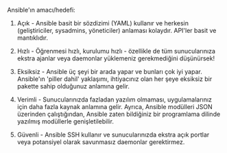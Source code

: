 Ansible'ın amacı/hedefi:

1. Açık - Ansible basit bir sözdizimi (YAML) kullanır ve herkesin (geliştiriciler, sysadmins, yöneticiler) anlaması kolaydır. API'ler basit ve mantıklıdır.

2. Hızlı - Öğrenmesi hızlı, kurulumu hızlı - özellikle de tüm sunucularınıza ekstra ajanlar veya daemonlar yüklemeniz gerekmediğini düşünürsek!

3. Eksiksiz - Ansible üç şeyi bir arada yapar ve bunları çok iyi yapar. Ansible'ın 'piller dahil' yaklaşımı, ihtiyacınız olan her şeye eksiksiz bir pakette sahip olduğunuz anlamına gelir.

4. Verimli - Sunucularınızda fazladan yazılım olmaması, uygulamalarınız için daha fazla kaynak anlamına gelir. Ayrıca, Ansible modülleri JSON üzerinden çalıştığından, Ansible zaten bildiğiniz bir programlama dilinde yazılmış modüllerle genişletilebilir.

5. Güvenli - Ansible SSH kullanır ve sunucularınızda ekstra açık portlar veya potansiyel olarak savunmasız daemonlar gerektirmez.
